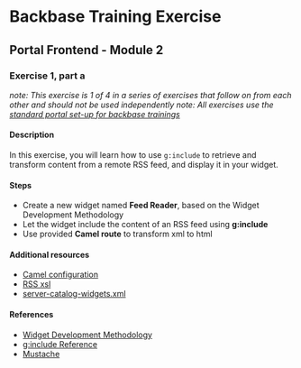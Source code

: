 # Backbase Training Exercise

## Portal Frontend - Module 2

### Exercise 1, part a

_note: This exercise is 1 of 4 in a series of exercises that follow on from each other and should not be used independently_
_note: All exercises use the [standard portal set-up for backbase trainings](https://my.backbase.com/resources/how-to-guides/getting-your-first-launchpad-based-portal-set-up/)_

#### Description

In this exercise, you will learn how to use `g:include` to retrieve and transform content from a remote RSS feed, and display it in your widget.

#### Steps

 - Create a new widget named **Feed Reader**, based on the Widget Development Methodology
 - Let the widget include the content of an RSS feed using **g:include**
 - Use provided **Camel route** to transform xml to html

#### Additional resources

 - [Camel configuration](../../../../../../../../feed-service-module/src/main/resources/META-INF/spring/backbase-integration-service.xml#L24-L35)
 - [RSS xsl](../../../../../../../../feed-service-module/src/main/resources/xslt/rss/rss2xhtml.xsl)
 - [server-catalog-widgets.xml](../../../../../config-info/import/server-catalog-widgets.xml#L3-L27)

#### References

 - [Widget Development Methodology](https://github.com/Backbase/methodology-widget-development)
 - [g:include Reference](https://my.backbase.com/resources/documentation/portal/5.5.1.0/refc_gnam_include.html)
 - [Mustache](https://mustache.github.io/mustache.5.html)
